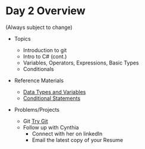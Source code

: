 
# Day 2 Overview

(Always subject to change)


- Topics
  - Introduction to git
  - Intro to C# (cont.)
  - Variables, Operators, Expressions, Basic Types
  - Conditionals

- Reference Materials
  - [Data Types and Variables](https://docs.google.com/a/wecancodeit.org/presentation/d/1fv1Sff-2CgcapULaRcBdGhMs1TTdTcX01etXm4bc_6I/edit?usp=sharing)
  - [Conditional Statements](https://docs.google.com/a/wecancodeit.org/presentation/d/1QeQS5ZY0srAWsvMAPqnH2vSDn1cNZu7DXrgd1nw2piE/edit?usp=sharing)
- Problems/Projects
  - Git [Try Git](https://try.github.io)
  - Follow up with Cynthia
    - Connect with her on linkedIn
    - Email the latest copy of your Resume
